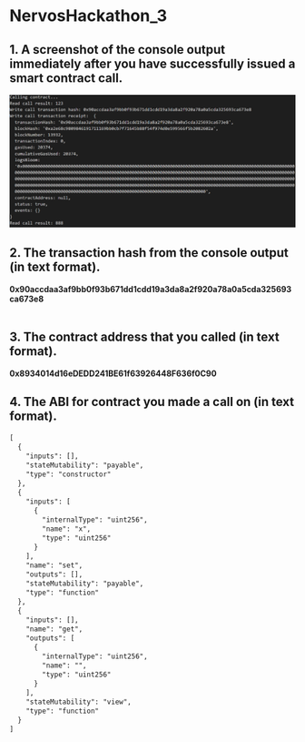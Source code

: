 # NervosHackathon_3

## 1. A screenshot of the console output immediately after you have successfully issued a smart contract call.

![](img.png)

## 2. The transaction hash from the console output (in text format).

   <b>0x90accdaa3af9bb0f93b671dd1cdd19a3da8a2f920a78a0a5cda325693ca673e8</b> <br><br>   

## 3. The contract address that you called (in text format).

   <b>0x8934014d16eDEDD241BE61f63926448F636f0C90</b>

## 4. The ABI for contract you made a call on (in text format).

```
[
  {
    "inputs": [],
    "stateMutability": "payable",
    "type": "constructor"
  },
  {
    "inputs": [
      {
        "internalType": "uint256",
        "name": "x",
        "type": "uint256"
      }
    ],
    "name": "set",
    "outputs": [],
    "stateMutability": "payable",
    "type": "function"
  },
  {
    "inputs": [],
    "name": "get",
    "outputs": [
      {
        "internalType": "uint256",
        "name": "",
        "type": "uint256"
      }
    ],
    "stateMutability": "view",
    "type": "function"
  }
]
```
